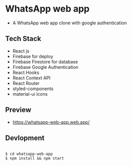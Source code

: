 
# WhatsApp web app
- A WhatsApp web app clone with google authentication


## Tech Stack

- React js
- Firebase for deploy
- Firebase Firestore for database
- Firebase Google Authentication
- React Hooks
- React Context API
- React Router
- styled-components
- material-ui icons


## Preview
- https://whatsapp-web-app.web.app/

## Devlopment

```

$ cd whatsapp-web-app
$ npm install && npm start
```




